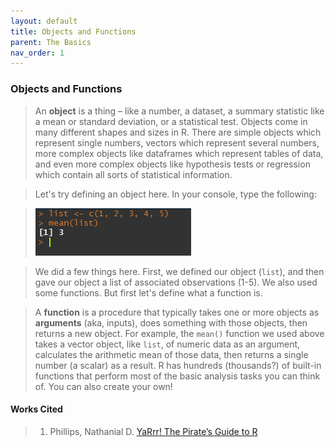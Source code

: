 ```yaml
---
layout: default
title: Objects and Functions
parent: The Basics
nav_order: 1
---
```

### **Objects and Functions**

> An **object** is a thing – like a number, a dataset, a summary statistic like a mean or standard deviation, or a statistical test. Objects come in many different shapes and sizes in R. There are simple objects which represent single numbers, vectors which represent several numbers, more complex objects like dataframes which represent tables of data, and even more complex objects like hypothesis tests or regression which contain all sorts of statistical information.

> Let's try defining an object here. In your console, type the following: 

> <img src="https://raw.githubusercontent.com/mefrazi2/mapping-with-r/main/img/object.jpg">

> We did a few things here. First, we defined our object (`list`), and then gave our object a list of associated observations (1-5). We also used some functions. But first let's define what a function is. 

> A **function** is a procedure that typically takes one or more objects as **arguments** (aka, inputs), does something with those objects, then returns a new object. For example, the `mean()` function we used above takes a vector object, like `list`, of numeric data as an argument, calculates the arithmetic mean of those data, then returns a single number (a scalar) as a result. R has hundreds (thousands?) of built-in functions that perform most of the basic analysis tasks you can think of. You can also create your own!

#### **Works Cited**
> 1. Phillips, Nathanial D. [YaRrr! The Pirate’s Guide to R](https://bookdown.org/ndphillips/YaRrr/)
